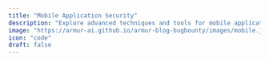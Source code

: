 ```yaml
---
title: "Mobile Application Security"
description: "Explore advanced techniques and tools for mobile application security, including dynamic instrumentation and reverse engineering."
image: "https://armur-ai.github.io/armur-blog-bugbounty/images/mobile.jpg"
icon: "code"
draft: false
---
```



